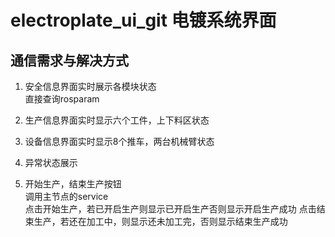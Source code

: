 # electroplate_ui_git 电镀系统界面
## 通信需求与解决方式
1. 安全信息界面实时展示各模块状态  
直接查询rosparam
2. 生产信息界面实时显示六个工件，上下料区状态  

3. 设备信息界面实时显示8个推车，两台机械臂状态  

4. 异常状态展示  

5. 开始生产，结束生产按钮  
调用主节点的service  
点击开始生产，若已开启生产则显示已开启生产否则显示开启生产成功
点击结束生产，若还在加工中，则显示还未加工完，否则显示结束生产成功